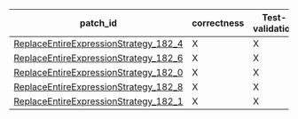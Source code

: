  | patch_id |correctness |Test-validation |NPEX-validation |
 |--- | --- | --- | --- | 
 | [ReplaceEntireExpressionStrategy_182_4](./patches/ReplaceEntireExpressionStrategy_182_4/patch.java#L190) | X | X | X | 
 | [ReplaceEntireExpressionStrategy_182_6](./patches/ReplaceEntireExpressionStrategy_182_6/patch.java#L189) | X | X | X | 
 | [ReplaceEntireExpressionStrategy_182_0](./patches/ReplaceEntireExpressionStrategy_182_0/patch.java#L190) | X | X | X | 
 | [ReplaceEntireExpressionStrategy_182_8](./patches/ReplaceEntireExpressionStrategy_182_8/patch.java#L189) | X | X | X | 
 | [ReplaceEntireExpressionStrategy_182_1](./patches/ReplaceEntireExpressionStrategy_182_1/patch.java#L189) | X | X | X | 
